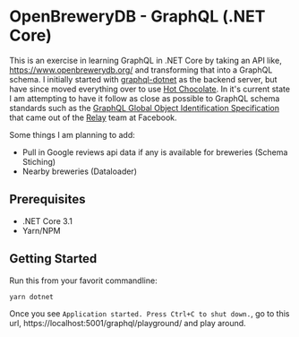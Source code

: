 # OpenBreweryDB - GraphQL (.NET Core)

This is an exercise in learning GraphQL in .NET Core by taking an API like, https://www.openbrewerydb.org/ and transforming that into a GraphQL schema.  I initially started with [graphql-dotnet](https://github.com/graphql-dotnet/graphql-dotnet) as the backend server, but have since moved everything over to use [Hot Chocolate](https://hotchocolate.io/). In it's current state I am attempting to have it follow as close as possible to GraphQL schema standards such as the [GraphQL Global Object Identification Specification](https://relay.dev/graphql/objectidentification.htm) that came out of the [Relay](https://relay.dev/) team at Facebook.

Some things I am planning to add:

- Pull in Google reviews api data if any is available for breweries (Schema Stiching)
- Nearby breweries (Dataloader)

## Prerequisites

- .NET Core 3.1
- Yarn/NPM

## Getting Started

Run this from your favorit commandline:
```bash
yarn dotnet
```

Once you see `Application started. Press Ctrl+C to shut down.`, go to this url, https://localhost:5001/graphql/playground/ and play around.
